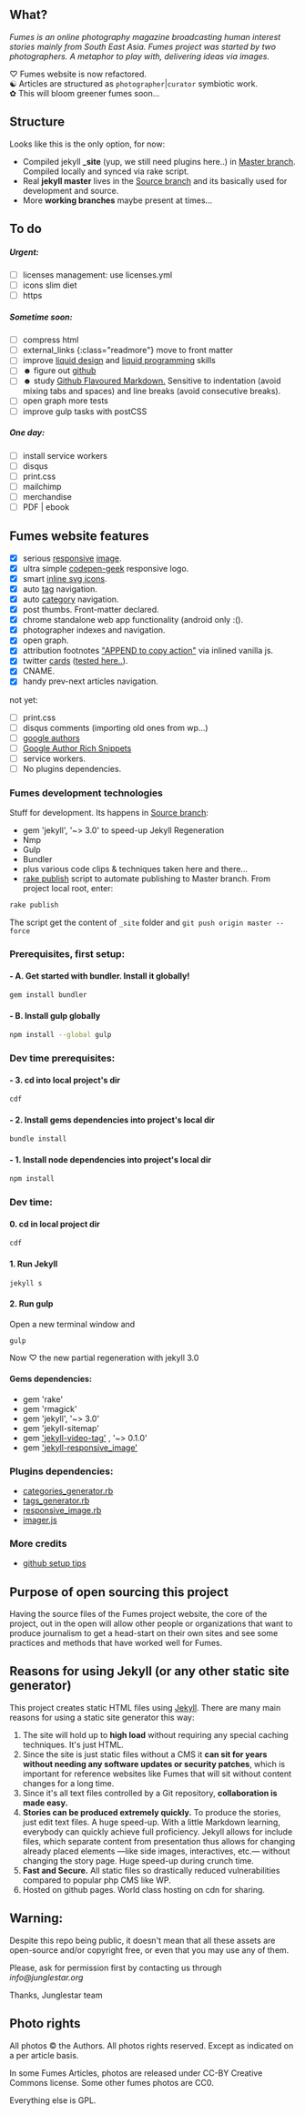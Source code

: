 ## What?_Fumes is an online photography magazine broadcasting human interest stories mainly from South East Asia._ _Fumes project was started by two photographers. A metaphor to play with, delivering ideas via images._
♡ Fumes website is now refactored.  ☯ Articles are structured as `photographer`|`curator` symbiotic work.  ✿ This will bloom greener fumes soon...## StructureLooks like this is the only option, for now:
- Compiled jekyll **_site** (yup, we still need plugins here..) in [Master branch](https://github.com/fumes/fumes.github.io/tree/master). Compiled locally and synced via rake script.- Real **jekyll master** lives in the [Source branch](https://github.com/fumes/fumes.github.io/tree/source) and its basically used for development and source.- More **working branches** maybe present at times...## To do##### Urgent:

- [ ] licenses management: use licenses.yml
- [ ] icons slim diet
- [ ] https##### Sometime soon:- [ ] compress html
- [ ] external_links {:class="readmore"} move to front matter- [ ] improve [liquid design](https://github.com/Shopify/liquid/wiki/Liquid-for-Designers) and [liquid programming](https://github.com/Shopify/liquid/wiki/Liquid-for-Programmers) skills- [ ] ☻ figure out [github](https://help.github.com/)
- [ ] ☻ study [Github Flavoured Markdown.](https://help.github.com/articles/github-flavored-markdown) Sensitive to indentation (avoid mixing tabs and spaces) and line breaks (avoid consecutive breaks).- [ ] open graph more tests- [ ] improve gulp tasks with postCSS
 ##### One day:
- [ ] install service workers
- [ ] disqus
- [ ] print.css
- [ ] mailchimp
- [ ] merchandise
- [ ] PDF | ebook## Fumes website features   - [x] serious [responsive](https://github.com/wildlyinaccurate/jekyll-responsive-image) [image](https://github.com/BBC-News/Imager.js/).  - [x] ultra simple [codepen-geek](http://codepen.io/rokma/full/pJBXbg/) responsive logo.  - [x] smart [inline svg icons](https://github.com/eduardoboucas/eduardoboucas.github.io/tree/master/_includes/svg).  - [x] auto [tag](http://geoexamples.com/other/2015/06/04/Jekyll-tags-plugin-gh-pages.html) navigation.  - [x] auto [category](http://geoexamples.com/other/2015/06/04/Jekyll-tags-plugin-gh-pages.html) navigation.  - [x] post thumbs. Front-matter declared.  - [x] chrome standalone web app functionality (android only :().  - [x] photographer indexes and navigation.   - [x] open graph.  
- [x] attribution footnotes ["APPEND to copy action"](https://www.jitbit.com/alexblog/230-javascript-injecting-extra-info-to-copy-pasted-text/) via inlined vanilla js.  
- [x] twitter [cards](https://github.com/merlos/jekyll-auto-image#example-using-twitter-cards) ([tested here..](https://cards-dev.twitter.com/validator)).  - [x] CNAME.  - [x] handy prev-next articles navigation.

not yet:
- [ ] print.css  - [ ] disqus comments (importing old ones from wp...)  - [ ] [google authors](http://milanaryal.com/2015/integrating-social-meta-tags-into-jekyll/#integrating-google-authorship-into-jekyll)  - [ ] [Google Author Rich Snippets](http://davidensinger.com/2013/05/setting-up-google-author-rich-snippets/)  - [ ] service workers.  - [ ] No plugins dependencies.

### Fumes development technologies
Stuff for development. Its happens in [Source branch](https://github.com/fumes/fumes.github.io/tree/source):


- gem 'jekyll', '~> 3.0' to speed-up Jekyll Regeneration
- Nmp
- Gulp
- Bundler
- plus various code clips & techniques taken here and there...  
- [rake publish](http://ixti.net/software/2013/01/28/using-jekyll-plugins-on-github-pages.html) script to automate publishing to Master branch. From project local root, enter:

```sh
rake publish 
```
The script get the content of `_site` folder and `git push origin master --force` 

### Prerequisites, first setup:

#### - A. Get started with bundler. Install it globally! 
```sh
gem install bundler```

#### - B. Install gulp globally
```sh
npm install --global gulp
```

### Dev time prerequisites:

#### - 3. cd into local project's dir 
```sh
cdf
```
#### - 2. Install gems dependencies into project's local dir
```sh
bundle install
```
#### - 1. Install node dependencies into project's local dir
```sh
npm install
```

### Dev time:

#### 0. cd in local project dir 
```sh
cdf

```

#### 1. Run Jekyll
```sh
jekyll s
```

#### 2. Run gulp
Open a new terminal window and

```sh
gulp
```
Now ♡ the new partial regeneration with jekyll 3.0
#### Gems dependencies:

- gem 'rake'
- gem 'rmagick'
- gem 'jekyll', '~> 3.0'
- gem 'jekyll-sitemap'
- gem ['jekyll-video-tag'](https://github.com/danbee/jekyll-video-tag ) , '~> 0.1.0'
- gem ['jekyll-responsive_image'](https://github.com/wildlyinaccurate/jekyll-responsive-image)### Plugins dependencies:
- [categories_generator.rb](http://geoexamples.com/other/2015/06/04/Jekyll-tags-plugin-gh-pages.html)
- [tags_generator.rb](http://geoexamples.com/other/2015/06/04/Jekyll-tags-plugin-gh-pages.html)
- [responsive_image.rb](https://github.com/wildlyinaccurate/jekyll-responsive-image)
- [imager.js](https://github.com/BBC-News/Imager.js/)### More credits- [github setup tips](http://ixti.net/software/2013/01/28/using-jekyll-plugins-on-github-pages.html)

## Purpose of open sourcing this project

Having the source files of the Fumes project website, the core of the project, out in the open will allow other people or organizations that want to produce journalism to get a head-start on their own sites and see some practices and methods that have worked well for Fumes.

## Reasons for using Jekyll (or any other static site generator)

This project creates static HTML files using [Jekyll](http://jekyllrb.com/). There are many main reasons for using a static site generator this way:

1. The site will hold up to **high load** without requiring any special caching techniques. It's just HTML.
2. Since the site is just static files without a CMS it **can sit for years without needing any software updates or security patches**, which is important for reference websites like Fumes that will sit without content changes for a long time.
3. Since it's all text files controlled by a Git repository, **collaboration is made easy.**
4. **Stories can be produced extremely quickly.** To produce the stories, just edit text files. A huge speed-up. With a little Markdown learning, everybody can quickly achieve full proficiency. Jekyll allows for include files, which separate content from presentation thus allows for changing already placed elements —like side images, interactives, etc.— without changing the story page. Huge speed-up during crunch time.
5. **Fast and Secure.** All static files so drastically reduced vulnerabilities compared to popular php CMS like WP.
6. Hosted on github pages. World class hosting on cdn for sharing.


## Warning:

Despite this repo being public, it doesn't mean that all these assets are open-source and/or copyright free, or even that you may use any of them.

Please, ask for permission first by contacting us through _info@junglestar.org_

Thanks, Junglestar team

## Photo rightsAll photos © the Authors. All photos rights reserved. Except as indicated on a per article basis.  

In some Fumes Articles, photos are released under CC-BY Creative Commons license. 
Some other fumes photos are CC0.

Everything else is GPL.